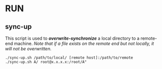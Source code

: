 # RUN
## sync-up
This script is used to ***overwrite-synchronize*** a local directory to a remote-end machine. *Note that if a file exists on the remote end but not locally, it will not be overwritten.*

```shell
./sync-up.sh /path/to/local/ [remote host]:/path/to/remote
./sync-up.sh A/ root@x.x.x.x:/root/A"
```
